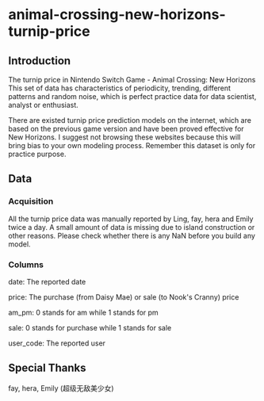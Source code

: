 # animal-crossing-new-horizons-turnip-price
## Introduction
The turnip price in Nintendo Switch Game - Animal Crossing: New Horizons
This set of data has characteristics of periodicity, trending, different patterns and random noise, which is perfect practice data for data scientist, analyst or enthusiast. 

There are existed turnip price prediction models on the internet, which are based on the previous game version and have been proved effective for New Horizons. I suggest not browsing these websites because this will bring bias to your own modeling process. Remember this dataset is only for practice purpose.

## Data
### Acquisition
All the turnip price data was manually reported by Ling, fay, hera and Emily twice a day. A small amount of data is missing due to island construction or other reasons. Please check whether there is any NaN before you build any model.
### Columns
date: The reported date

price: The purchase (from Daisy Mae) or sale (to Nook's Cranny) price

am_pm: 0 stands for am while 1 stands for pm

sale: 0 stands for purchase while 1 stands for sale

user_code: The reported user

## Special Thanks
fay, hera, Emily (超级无敌美少女)
